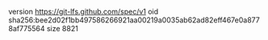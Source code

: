 version https://git-lfs.github.com/spec/v1
oid sha256:bee2d02f1bb497586266921aa00219a0035ab62ad82eff467e0a8778af775564
size 8821
